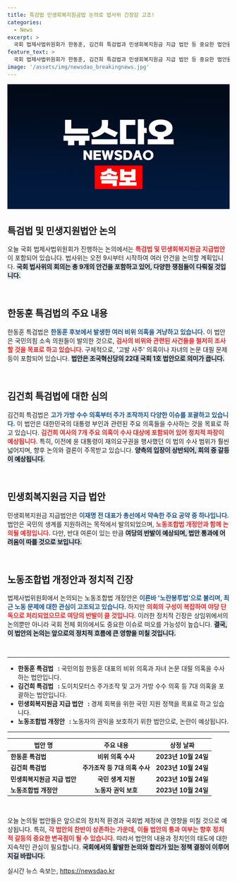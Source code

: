 ```yaml
---
title: 특검법 민생회복지원금법 논의로 법사위 긴장감 고조!
categories:
  - News
excerpt: >
  국회 법제사법위원회가 한동훈, 김건희 특검법과 민생회복지원금 지급 법안 등 중요한 법안을 논의합니다. 이 회의에서 벌어질 정치적 혼란과 예상되는 여당의 반발은 초미의 관심사! 클릭하여 상세 내용을 확인하세요!
feature_text: >
  국회 법제사법위원회가 한동훈, 김건희 특검법과 민생회복지원금 지급 법안 등 중요한 법안을 논의합니다. 이 회의에서 벌어질 정치적 혼란과 예상되는 여당의 반발은 초미의 관심사! 클릭하여 상세 내용을 확인하세요!
image: '/assets/img/newsdao_breakingnews.jpg'
---
```


<p><img src="/assets/img/newsdao_breakingnews.jpg" alt="cryptoinkorea 속보" /></p>

<h2 data-ke-size="size26">특검법 및 민생지원법안 논의</h2>

<p data-ke-size="size16">오늘 국회 법제사법위원회가 진행하는 논의에서는 <b><span style="color: #ee2323;">특검법 및 민생회복지원금 지급법안</span></b>이 포함되어 있습니다. 법사위는 오전 9시부터 시작하여 여러 안건을 논의할 계획입니다. <b><span style="background-color: #21538527;">국회 법사위의 회의는 총 9개의 안건을 포함하고 있어, 다양한 쟁점들이 다뤄질 것입니다.</span></b></p>

<p data-ke-size="size16">&nbsp;</p>

<h2 data-ke-size="size26">한동훈 특검법의 주요 내용</h2>

<p data-ke-size="size16">한동훈 특검법은 <b><span style="color: #1a5490;">한동훈 후보에서 발생한 여러 비위 의혹을 겨냥하고 있습니다.</span></b> 이 법안은 국민의힘 소속 의원들이 발의한 것으로, <b><span style="color: #ee2323;"> 검사의 비위와 관련된 사건들을 철저히 조사할 것을 목표로 하고 있습니다. </span></b> 구체적으로, '고발 사주' 의혹이나 자녀의 논문 대필 문제 등이 포함되어 있습니다. <b><span style="background-color: #21538527;">법안은 조국혁신당의 22대 국회 1호 법안으로 의미가 큽니다. </span></b></p>

<p data-ke-size="size16">&nbsp;</p>

<h2 data-ke-size="size26">김건희 특검법에 대한 심의</h2>

<p data-ke-size="size16">김건희 특검법은 <b><span style="color: #1a5490;">고가 가방 수수 의혹부터 주가 조작까지 다양한 이슈를 포괄하고 있습니다.</span></b> 이 법안은 대한민국의 대통령 부인과 관련된 주요 의혹들을 수사하는 것을 목표로 하고 있습니다. <b><span style="color: #ee2323;">김건희 여사의 7개 주요 의혹이 수사 대상에 포함되어 있어 정치적 파장이 예상됩니다.</span></b> 특히, 이전에 윤 대통령이 재의요구권을 행사했던 이 법의 수사 범위가 훨씬 넓어지며, 향후 논의와 결론이 주목받고 있습니다. <b><span style="background-color: #21538527;">양측의 입장이 상반되어, 회의 중 갈등이 예상됩니다.</span></b></p>

<p data-ke-size="size16">&nbsp;</p>

<h2 data-ke-size="size26">민생회복지원금 지급 법안</h2>

<p data-ke-size="size16">민생회복지원금 지급법안은 <b><span style="color: #1a5490;">이재명 전 대표가 총선에서 약속한 주요 공약 중 하나입니다.</span></b> 법안은 국민의 생계를 지원하려는 목적에서 발의되었으며, <b><span style="color: #ee2323;">노동조합법 개정안과 함께 논의될 예정입니다.</span></b> 다만, 반대 여론이 있는 만큼 <b><span style="background-color: #21538527;">여당의 반발이 예상되며, 법안 통과에 어려움이 따를 것으로 보입니다.</span></b></p>

<p data-ke-size="size16">&nbsp;</p>

<h2 data-ke-size="size26">노동조합법 개정안과 정치적 긴장</h2>

<p data-ke-size="size16">법제사법위원회에서 논의되는 노동조합법 개정안은 <b><span style="color: #1a5490;">이른바 '노란봉투법'으로 불리며, 최근 노동 문제에 대한 관심이 고조되고 있습니다.</span></b> 하지만 <b><span style="color: #ee2323;">의회의 구성이 복잡하여 야당 단독으로 처리되었으므로 여당의 반발이 클 것입니다.</span></b> 이러한 정치적 긴장은 상임위에서의 논의뿐만 아니라 국회 전체 회의에서도 중요한 이슈로 떠오를 가능성이 높습니다. <b><span style="background-color: #21538527;">결국, 이 법안의 논의는 앞으로의 정치적 흐름에 큰 영향을 미칠 것입니다.</span></b></p>

<p data-ke-size="size16">&nbsp;</p>

<hr>

<ul>
    <li><b>한동훈 특검법 &nbsp; :&nbsp;</b>국민의힘 한동훈 대표의 비위 의혹과 자녀 논문 대필 의혹을 수사하는 법안입니다.</li>
    <li><b>김건희 특검법 &nbsp; :&nbsp;</b>도이치모터스 주가조작 및 고가 가방 수수 의혹 등 7대 의혹을 포괄하는 법안입니다.</li>
    <li><b>민생회복지원금 지급 법안 &nbsp; :&nbsp;</b>경제 회복을 위한 국민 지원 정책을 목표로 하고 있습니다.</li>
    <li><b>노동조합법 개정안 &nbsp; :&nbsp;</b>노동자의 권익을 보호하기 위한 법안으로, 논란이 예상됩니다.</li>
</ul>

<hr>

<table style="width: 100%;">
    <thead>
        <tr>
            <th><b>법안 명</b></th>
            <th style="text-align: center;"><b>주요 내용</b></th>
            <th style="text-align: center;"><b>상정 날짜</b></th>
        </tr>
    </thead>
    <tbody>
        <tr>
            <td><b>한동훈 특검법</b></td>
            <td style="text-align: center; height: 17px;"><b>비위 의혹 수사</b></td>
            <td style="text-align: center; height: 17px;"><b>2023년 10월 24일</b></td>
        </tr>
        <tr>
            <td><b>김건희 특검법</b></td>
            <td style="text-align: center; height: 17px;"><b>주가조작 등 7대 의혹 수사</b></td>
            <td style="text-align: center; height: 17px;"><b>2023년 10월 24일</b></td>
        </tr>
        <tr>
            <td><b>민생회복지원금 지급 법안</b></td>
            <td style="text-align: center; height: 17px;"><b>국민 생계 지원</b></td>
            <td style="text-align: center; height: 17px;"><b>2023년 10월 24일</b></td>
        </tr>
        <tr>
            <td><b>노동조합법 개정안</b></td>
            <td style="text-align: center; height: 17px;"><b>노동자 권익 보호</b></td>
            <td style="text-align: center; height: 17px;"><b>2023년 10월 24일</b></td>
        </tr>
    </tbody>
</table>

<p data-ke-size="size16">&nbsp;</p>

<p data-ke-size="size16">오늘 논의될 법안들은 앞으로의 정치적 환경과 국회법 제정에 큰 영향을 미칠 것으로 예상됩니다. 특히, <b><span style="color: #ee2323;">각 법안의 찬반이 상존하는 가운데, 이들 법안의 통과 여부는 향후 정치적 갈등의 중요한 변곡점이 될 수 있습니다.</span></b> 따라서 법안의 내용과 정치인의 태도에 대한 지속적인 관심이 필요합니다. <b><span style="background-color: #21538527;">국회에서의 활발한 논의와 합리가 있는 정책 결정이 이루어지길 바랍니다.</span></b></p>
실시간 뉴스 속보는, <a href="https://newsdao.kr" rel="dofollow">https://newsdao.kr</a>


